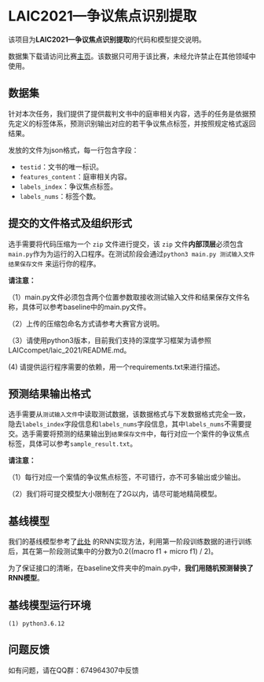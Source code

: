 # LAIC2021—争议焦点识别提取

该项目为**LAIC2021—争议焦点识别提取**的代码和模型提交说明。

数据集下载请访问比赛[主页](http://data.court.gov.cn/pages/laic2021.html)。该数据只可用于该比赛，未经允许禁止在其他领域中使用。

## 数据集

针对本次任务，我们提供了提供裁判文书中的庭审相关内容，选手的任务是依据预先定义的标签体系，预测识别输出对应的若干争议焦点标签，并按照规定格式返回结果。

发放的文件为json格式，每一行包含字段：

- `testid`：文书的唯一标识。
- `features_content`：庭审相关内容。
- `labels_index`：争议焦点标签。
- `labels_nums`：标签个数。

## 提交的文件格式及组织形式

选手需要将代码压缩为一个 `zip` 文件进行提交，该 `zip` 文件**内部顶层**必须包含`main.py`作为为运行的入口程序。在测试阶段会通过`python3 main.py 测试输入文件 结果保存文件` 来运行你的程序。

**请注意：**

（1）main.py文件必须包含两个位置参数取接收测试输入文件和结果保存文件名称，具体可以参考baseline中的main.py文件。

（2）上传的压缩包命名方式请参考大赛官方说明。

（3）请使用python3版本，目前我们支持的深度学习框架为请参照LAICcompet/laic_2021/README.md。

   (4)  请提供运行程序需要的依赖，用一个requirements.txt来进行描述。

## 预测结果输出格式

选手需要从`测试输入文件`中读取测试数据，该数据格式与下发数据格式完全一致，隐去`labels_index`字段信息和`labels_nums`字段信息，其中`labels_nums`不需要提交。选手需要将预测的结果输出到`结果保存文件`中，每行对应一个案件的争议焦点标签，具体可以参考`sample_result.txt`。

**请注意：**

（1）每行对应一个案情的争议焦点标签，不可错行，亦不可多输出或少输出。

（2）我们将可提交模型大小限制在了2G以内，请尽可能地精简模型。

## 基线模型

我们的基线模型参考了[此处](https://github.com/RandolphVI/Multi-Label-Text-Classification) 的RNN实现方法，利用第一阶段训练数据的进行训练后，其在第一阶段测试集中的分数为0.2((macro f1 + micro f1) / 2)。

为了保证接口的清晰，在baseline文件夹中的main.py中，**我们用随机预测替换了RNN模型**。

## 基线模型运行环境

```
(1) python3.6.12
```

## 问题反馈

如有问题，请在QQ群：674964307中反馈